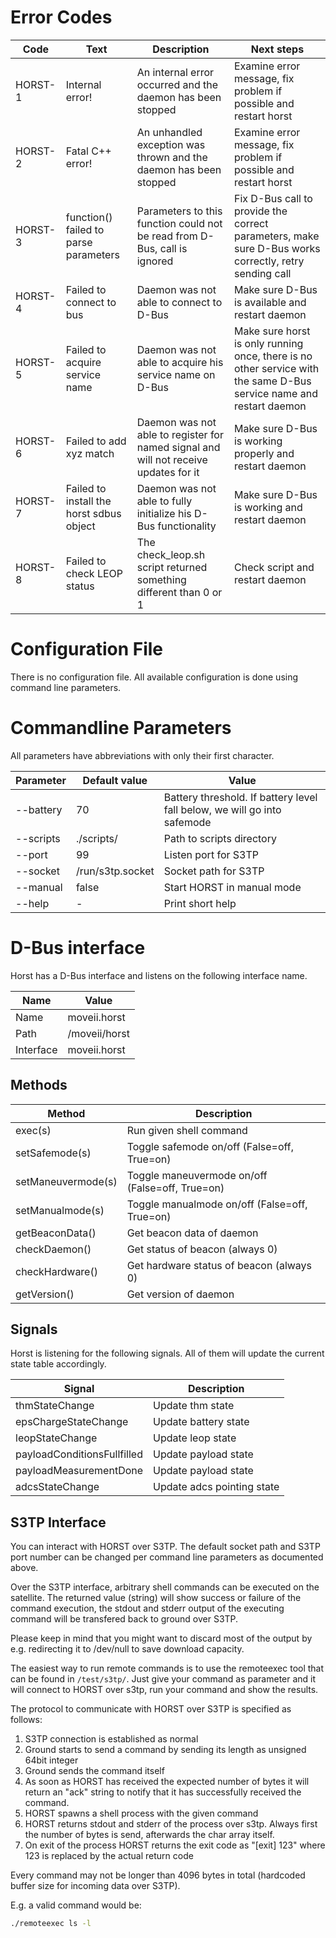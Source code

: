 Error Codes
===========

|   Code   |      Text      |  Description  | Next steps |
|----------|----------------|---------------|------------|
| HORST-1 | Internal error! | An internal error occurred and the daemon has been stopped | Examine error message, fix problem if possible and restart horst |
| HORST-2 | Fatal C++ error! | An unhandled exception was thrown and the daemon has been stopped | Examine error message, fix problem if possible and restart horst |
| HORST-3 | function() failed to parse parameters | Parameters to this function could not be read from D-Bus, call is ignored | Fix D-Bus call to provide the correct parameters, make sure D-Bus works correctly, retry sending call |
| HORST-4 | Failed to connect to bus | Daemon was not able to connect to D-Bus | Make sure D-Bus is available and restart daemon |
| HORST-5 | Failed to acquire service name | Daemon was not able to acquire his service name on D-Bus | Make sure horst is only running once, there is no other service with the same D-Bus service name and restart daemon |
| HORST-6 | Failed to add xyz match | Daemon was not able to register for named signal and will not receive updates for it | Make sure D-Bus is working properly and restart daemon |
| HORST-7 | Failed to install the horst sdbus object | Daemon was not able to fully initialize his D-Bus functionality | Make sure D-Bus is working and restart daemon |
| HORST-8 | Failed to check LEOP status | The check\_leop.sh script returned something different than 0 or 1 | Check script and restart daemon |

Configuration File
==================

There is no configuration file.
All available configuration is done using command line parameters.

Commandline Parameters
=======================

All parameters have abbreviations with only their first character.

| Parameter             | Default value     | Value |
|-----------------------|-------------------|-------|
| --battery <threshold> | 70                | Battery threshold. If battery level fall below, we will go into safemode |
| --scripts <path>      | ./scripts/        | Path to scripts directory |
| --port <port>         | 99                | Listen port for S3TP |
| --socket <path>       | /run/s3tp.socket  | Socket path for S3TP |
| --manual              | false             | Start HORST in manual mode |
| --help                | -                 | Print short help |

D-Bus interface
===============

Horst has a D-Bus interface and listens on the following interface name.

| Name      | Value            |
|-----------|------------------|
| Name      | moveii.horst     |
| Path      | /moveii/horst    |
| Interface | moveii.horst     |

Methods
-------

| Method    | Description   |
|-----------|---------------|
| exec(s) | Run given shell command |
| setSafemode(s) | Toggle safemode on/off (False=off, True=on) |
| setManeuvermode(s) | Toggle maneuvermode on/off (False=off, True=on) |
| setManualmode(s) | Toggle manualmode on/off (False=off, True=on) |
| getBeaconData() | Get beacon data of daemon |
| checkDaemon() | Get status of beacon (always 0) |
| checkHardware() | Get hardware status of beacon (always 0) |
| getVersion() | Get version of daemon |

Signals
-------

Horst is listening for the following signals. All of them will update the
current state table accordingly.

| Signal    | Description   |
|-----------|---------------|
| thmStateChange | Update thm state |
| epsChargeStateChange | Update battery state |
| leopStateChange | Update leop state |
| payloadConditionsFullfilled | Update payload state |
| payloadMeasurementDone | Update payload state |
| adcsStateChange | Update adcs pointing state |

S3TP Interface
--------------

You can interact with HORST over S3TP.
The default socket path and S3TP port number can be changed per command
line parameters as documented above.

Over the S3TP interface, arbitrary shell commands can be executed on the
satellite. The returned value (string) will show success or failure of the
command execution, the stdout and stderr output of the executing command will be
transfered back to ground over S3TP.

Please keep in mind that you might want to discard most of the output by e.g.
redirecting it to /dev/null to save download capacity.

The easiest way to run remote commands is to use the remoteexec tool that
can be found in `/test/s3tp/`. Just give your command as parameter
and it will connect to HORST over s3tp, run your command and show
the results.

The protocol to communicate with HORST over S3TP is specified as follows:
1. S3TP connection is established as normal
2. Ground starts to send a command by sending its length as unsigned 64bit
   integer
3. Ground sends the command itself
4. As soon as HORST has received the expected number of bytes it will return
   an "ack" string to notify that it has successfully received the command.
5. HORST spawns a shell process with the given command
6. HORST returns stdout and stderr of the process over s3tp. Always first the
   number of bytes is send, afterwards the char array itself.
7. On exit of the process HORST returns the exit code as "[exit] 123" where 123
   is replaced by the actual return code

Every command may not be longer than 4096 bytes in total
(hardcoded buffer size for incoming data over S3TP).

E.g. a valid command would be:
```sh
./remoteexec ls -l
```
